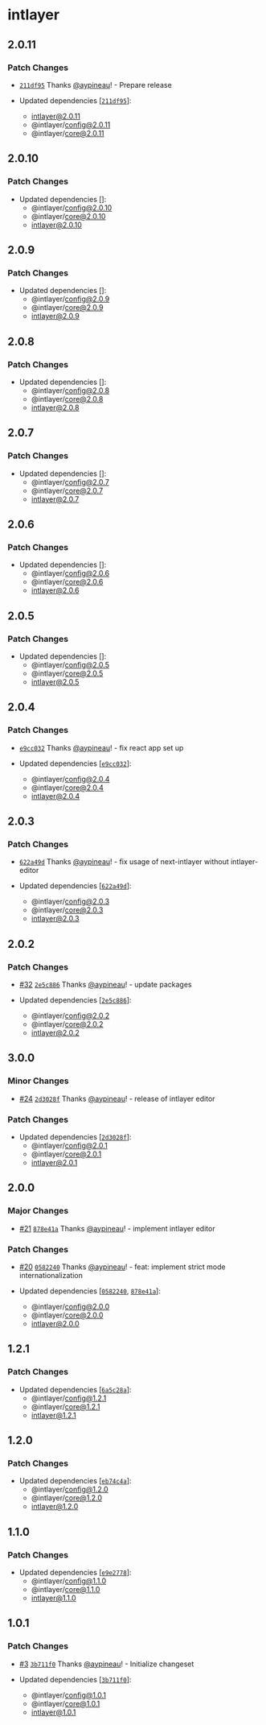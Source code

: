 # intlayer

## 2.0.11

### Patch Changes

- [`211df95`](https://github.com/aypineau/intlayer/commit/211df95a075d30984bb8809cd6d11ad324ac70a5) Thanks [@aypineau](https://github.com/aypineau)! - Prepare release

- Updated dependencies [[`211df95`](https://github.com/aypineau/intlayer/commit/211df95a075d30984bb8809cd6d11ad324ac70a5)]:
  - intlayer@2.0.11
  - @intlayer/config@2.0.11
  - @intlayer/core@2.0.11

## 2.0.10

### Patch Changes

- Updated dependencies []:
  - @intlayer/config@2.0.10
  - @intlayer/core@2.0.10
  - intlayer@2.0.10

## 2.0.9

### Patch Changes

- Updated dependencies []:
  - @intlayer/config@2.0.9
  - @intlayer/core@2.0.9
  - intlayer@2.0.9

## 2.0.8

### Patch Changes

- Updated dependencies []:
  - @intlayer/config@2.0.8
  - @intlayer/core@2.0.8
  - intlayer@2.0.8

## 2.0.7

### Patch Changes

- Updated dependencies []:
  - @intlayer/config@2.0.7
  - @intlayer/core@2.0.7
  - intlayer@2.0.7

## 2.0.6

### Patch Changes

- Updated dependencies []:
  - @intlayer/config@2.0.6
  - @intlayer/core@2.0.6
  - intlayer@2.0.6

## 2.0.5

### Patch Changes

- Updated dependencies []:
  - @intlayer/config@2.0.5
  - @intlayer/core@2.0.5
  - intlayer@2.0.5

## 2.0.4

### Patch Changes

- [`e9cc032`](https://github.com/aypineau/intlayer/commit/e9cc03211e3a86daa169c2e711566e202644f1d5) Thanks [@aypineau](https://github.com/aypineau)! - fix react app set up

- Updated dependencies [[`e9cc032`](https://github.com/aypineau/intlayer/commit/e9cc03211e3a86daa169c2e711566e202644f1d5)]:
  - @intlayer/config@2.0.4
  - @intlayer/core@2.0.4
  - intlayer@2.0.4

## 2.0.3

### Patch Changes

- [`622a49d`](https://github.com/aypineau/intlayer/commit/622a49d4eaf8477f3b42579a3fc27a3fefd41043) Thanks [@aypineau](https://github.com/aypineau)! - fix usage of next-intlayer without intlayer-editor

- Updated dependencies [[`622a49d`](https://github.com/aypineau/intlayer/commit/622a49d4eaf8477f3b42579a3fc27a3fefd41043)]:
  - @intlayer/config@2.0.3
  - @intlayer/core@2.0.3
  - intlayer@2.0.3

## 2.0.2

### Patch Changes

- [#32](https://github.com/aypineau/intlayer/pull/32) [`2e5c886`](https://github.com/aypineau/intlayer/commit/2e5c886169ccdbd16611b77d55e9892ca699ab8d) Thanks [@aypineau](https://github.com/aypineau)! - update packages

- Updated dependencies [[`2e5c886`](https://github.com/aypineau/intlayer/commit/2e5c886169ccdbd16611b77d55e9892ca699ab8d)]:
  - @intlayer/config@2.0.2
  - @intlayer/core@2.0.2
  - intlayer@2.0.2

## 3.0.0

### Minor Changes

- [#24](https://github.com/aypineau/intlayer/pull/24) [`2d3028f`](https://github.com/aypineau/intlayer/commit/2d3028f85cc58e554f2a219bf3ceedbceac7c716) Thanks [@aypineau](https://github.com/aypineau)! - release of intlayer editor

### Patch Changes

- Updated dependencies [[`2d3028f`](https://github.com/aypineau/intlayer/commit/2d3028f85cc58e554f2a219bf3ceedbceac7c716)]:
  - @intlayer/config@2.0.1
  - @intlayer/core@2.0.1
  - intlayer@2.0.1

## 2.0.0

### Major Changes

- [#21](https://github.com/aypineau/intlayer/pull/21) [`878e41a`](https://github.com/aypineau/intlayer/commit/878e41a8309bfc3f191a5b09a50d0aced57d4ccc) Thanks [@aypineau](https://github.com/aypineau)! - implement intlayer editor

### Patch Changes

- [#20](https://github.com/aypineau/intlayer/pull/20) [`0582240`](https://github.com/aypineau/intlayer/commit/058224018537c06a95f5f8484213d20a00500c7a) Thanks [@aypineau](https://github.com/aypineau)! - feat: implement strict mode internationalization

- Updated dependencies [[`0582240`](https://github.com/aypineau/intlayer/commit/058224018537c06a95f5f8484213d20a00500c7a), [`878e41a`](https://github.com/aypineau/intlayer/commit/878e41a8309bfc3f191a5b09a50d0aced57d4ccc)]:
  - @intlayer/config@2.0.0
  - @intlayer/core@2.0.0
  - intlayer@2.0.0

## 1.2.1

### Patch Changes

- Updated dependencies [[`6a5c28a`](https://github.com/aypineau/intlayer/commit/6a5c28a2d5916b3a6c4e91d48bcdd3e6158cfa87)]:
  - @intlayer/config@1.2.1
  - @intlayer/core@1.2.1
  - intlayer@1.2.1

## 1.2.0

### Patch Changes

- Updated dependencies [[`eb74c4a`](https://github.com/aypineau/intlayer/commit/eb74c4aa84b08b5f2dc1f8d13d91183328f4e285)]:
  - @intlayer/config@1.2.0
  - @intlayer/core@1.2.0
  - intlayer@1.2.0

## 1.1.0

### Patch Changes

- Updated dependencies [[`e9e2778`](https://github.com/aypineau/intlayer/commit/e9e2778bde46a9d3d2fd1570f47935b5bd4d6886)]:
  - @intlayer/config@1.1.0
  - @intlayer/core@1.1.0
  - intlayer@1.1.0

## 1.0.1

### Patch Changes

- [#3](https://github.com/aypineau/intlayer/pull/3) [`3b711f0`](https://github.com/aypineau/intlayer/commit/3b711f04c6e63f211e5c5d234fe5ee7dcf24bd38) Thanks [@aypineau](https://github.com/aypineau)! - Initialize changeset

- Updated dependencies [[`3b711f0`](https://github.com/aypineau/intlayer/commit/3b711f04c6e63f211e5c5d234fe5ee7dcf24bd38)]:
  - @intlayer/config@1.0.1
  - @intlayer/core@1.0.1
  - intlayer@1.0.1
